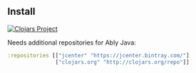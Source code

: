 ## Install

[![Clojars Project](https://img.shields.io/clojars/v/thedavidmeister/cljc-ably.svg)](https://clojars.org/thedavidmeister/cljc-ably)

Needs additional repositories for Ably Java:

```clojure
:repositories [["jcenter" "https://jcenter.bintray.com/"]
               ["clojars.org" "http://clojars.org/repo"]]
```
